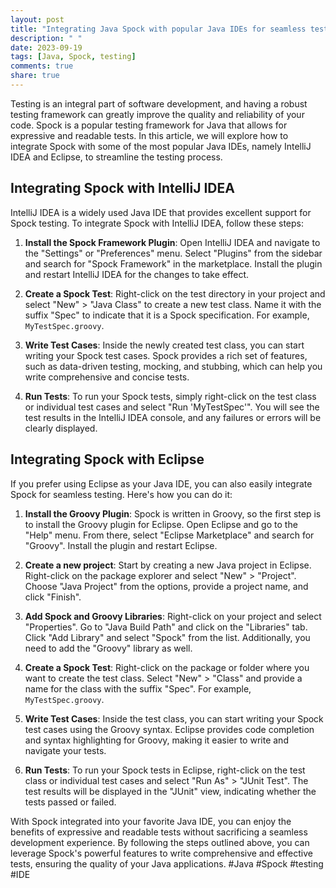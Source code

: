 ```yaml
---
layout: post
title: "Integrating Java Spock with popular Java IDEs for seamless testing"
description: " "
date: 2023-09-19
tags: [Java, Spock, testing]
comments: true
share: true
---
```


Testing is an integral part of software development, and having a robust testing framework can greatly improve the quality and reliability of your code. Spock is a popular testing framework for Java that allows for expressive and readable tests. In this article, we will explore how to integrate Spock with some of the most popular Java IDEs, namely IntelliJ IDEA and Eclipse, to streamline the testing process.

## Integrating Spock with IntelliJ IDEA

IntelliJ IDEA is a widely used Java IDE that provides excellent support for Spock testing. To integrate Spock with IntelliJ IDEA, follow these steps:

1. **Install the Spock Framework Plugin**: Open IntelliJ IDEA and navigate to the "Settings" or "Preferences" menu. Select "Plugins" from the sidebar and search for "Spock Framework" in the marketplace. Install the plugin and restart IntelliJ IDEA for the changes to take effect.

2. **Create a Spock Test**: Right-click on the test directory in your project and select "New" > "Java Class" to create a new test class. Name it with the suffix "Spec" to indicate that it is a Spock specification. For example, `MyTestSpec.groovy`.

3. **Write Test Cases**: Inside the newly created test class, you can start writing your Spock test cases. Spock provides a rich set of features, such as data-driven testing, mocking, and stubbing, which can help you write comprehensive and concise tests.

4. **Run Tests**: To run your Spock tests, simply right-click on the test class or individual test cases and select "Run 'MyTestSpec'". You will see the test results in the IntelliJ IDEA console, and any failures or errors will be clearly displayed.

## Integrating Spock with Eclipse

If you prefer using Eclipse as your Java IDE, you can also easily integrate Spock for seamless testing. Here's how you can do it:

1. **Install the Groovy Plugin**: Spock is written in Groovy, so the first step is to install the Groovy plugin for Eclipse. Open Eclipse and go to the "Help" menu. From there, select "Eclipse Marketplace" and search for "Groovy". Install the plugin and restart Eclipse.

2. **Create a new project**: Start by creating a new Java project in Eclipse. Right-click on the package explorer and select "New" > "Project". Choose "Java Project" from the options, provide a project name, and click "Finish".

3. **Add Spock and Groovy Libraries**: Right-click on your project and select "Properties". Go to "Java Build Path" and click on the "Libraries" tab. Click "Add Library" and select "Spock" from the list. Additionally, you need to add the "Groovy" library as well.

4. **Create a Spock Test**: Right-click on the package or folder where you want to create the test class. Select "New" > "Class" and provide a name for the class with the suffix "Spec". For example, `MyTestSpec.groovy`.

5. **Write Test Cases**: Inside the test class, you can start writing your Spock test cases using the Groovy syntax. Eclipse provides code completion and syntax highlighting for Groovy, making it easier to write and navigate your tests.

6. **Run Tests**: To run your Spock tests in Eclipse, right-click on the test class or individual test cases and select "Run As" > "JUnit Test". The test results will be displayed in the "JUnit" view, indicating whether the tests passed or failed.

With Spock integrated into your favorite Java IDE, you can enjoy the benefits of expressive and readable tests without sacrificing a seamless development experience. By following the steps outlined above, you can leverage Spock's powerful features to write comprehensive and effective tests, ensuring the quality of your Java applications. #Java #Spock #testing #IDE